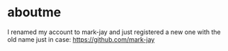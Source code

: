 # aboutme

I renamed my account to mark-jay and just registered a new one with the old name just in case:
https://github.com/mark-jay
